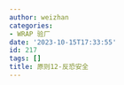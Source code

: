 ```yaml
---
author: weizhan
categories:
- WRAP 验厂
date: '2023-10-15T17:33:55'
id: 217
tags: []
title: 原则12-反恐安全
---
```




